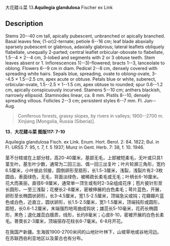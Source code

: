 大花耧斗菜
13.**Aquilegia glandulosa** Fischer ex Link

## Description
Stems 20--40 cm tall, apically pubescent, unbranched or apically branched. Basal leaves few, (1-or)2-ternate; petiole 6--16 cm; leaf blade abaxially sparsely pubescent or glabrous, adaxially glabrous; lateral leaflets obliquely flabellate, unequally 2-parted; central leaflet orbicular-obovate to flabellate, 1.5--4 × 2--4 cm, 3-lobed and segments with 2 or 3 obtuse teeth. Stem leaves absent or 1. Inflorescences 1(--3)-flowered; bracts 1--3, lanceolate to oblong. Flowers 6--9 cm in diam. Pedicel 2--8 cm, densely covered with spreading white hairs. Sepals blue, spreading, ovate to oblong-ovate, 3--4.5 × 1.5--2.5 cm, apex acute or obtuse. Petals blue or white, suberect, orbicular-ovate, 1.5--2.5 × 1--1.5 cm, apex obtuse to rounded; spur 0.6--1.2 cm, apically conspicuously incurved. Stamens 5--10 cm; anthers blackish, narrowly ellipsoid. Staminodes linear, ca. 8 mm. Pistils 8--10, densely spreading villous. Follicles 2--3 cm; persistent styles 6--7 mm. Fl. Jun--Aug.


> Coniferous forests, grassy slopes, by rivers in valleys; 1900--2700 m. Xinjiang [Mongolia, Russia (Siberia)].

**13．大花耧斗菜 图版117: 7-10**

Aquilegia glandulosa Fisch. ex Link. Enum. Hort. Berol. 2: 84. 1822; Bul. in Fl. URSS 7: 95, t. 7, f. 5 1937; Munz in Gent. Herb. 7: 38, f. 10. 1946.

茎不分枝或在上部分枝，高20-40厘米，基部无毛，上部被短柔毛，无叶或只具1茎生叶。基生叶少数，通常为二回三出、偶一回三出复叶；叶片轮廓三角形，宽约6.5厘米，小叶彼此邻接，圆倒卵形至扇形，长1.5-3厘米，浅裂，浅裂片有2-3枚圆齿，表面绿色，无毛，背面淡绿色，被稀疏长柔毛或无毛；叶柄长6-16厘米。花大而美丽，直径6-9厘米，通常单一顶生或有时2-3朵组成花序；苞片披针形至长圆形，一至三浅裂；花梗长2-8厘米，密被伸展的白色柔毛；萼片蓝色，开展，卵形至长椭圆状卵形，长3-4.5厘米，宽1.5-2.5厘米，顶端急尖或钝；花瓣瓣片蓝色或白色，近直立，圆状卵形，长1.5-2.5厘米，宽1-1.5厘米，顶端钝形或圆形，距短，长0.6-1.2厘米，末端强烈地弯曲成钩状；雄蕊长5-10毫米，花药长椭圆形，黑色；退化雄蕊白膜质，线形，长约8毫米；心皮8-10，密被开展的白色长柔毛。蓇葖长2-3厘米，顶端宿存花柱长6-7毫米。6-8月开花。

在我国产新疆。生海拔1900-2700米间的山地针叶林下，山坡草地或谷地河边。在苏联西伯利亚地区以及蒙古也有分布。
